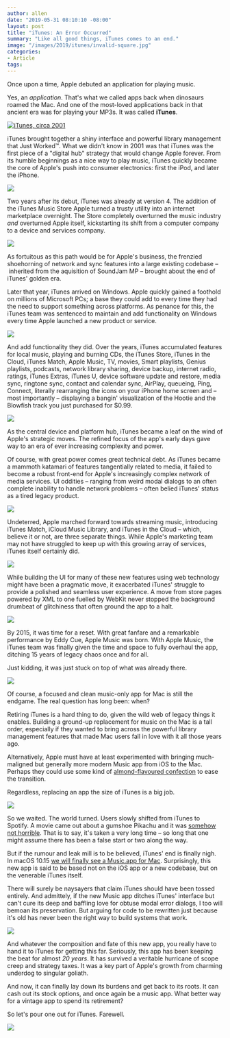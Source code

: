 ```yaml
---
author: allen
date: "2019-05-31 08:10:10 -08:00"
layout: post
title: "iTunes: An Error Occurred"
summary: "Like all good things, iTunes comes to an end."
image: "/images/2019/itunes/invalid-square.jpg"
categories:
- Article
tags:
---
```


<style>
	.container #content img {
		clear:both;
		border-radius: 7px;
	}
</style>

Once upon a time, Apple debuted an application for playing music.

Yes, an *application*. That's what we called apps back when dinosaurs roamed the Mac. And one of the most-loved applications back in that ancient era was for playing your MP3s. It was called **iTunes**.

<a href="/images/2019/itunes/og-itunes.png"><img src="/images/2019/itunes/og-itunes.png" alt="iTunes, circa 2001"></a>

iTunes brought together a shiny interface and powerful library management that Just Worked™. What we didn't know in 2001 was that iTunes was the first piece of a "digital hub" strategy that would change Apple forever. From its humble beginnings as a nice way to play music, iTunes quickly became the core of Apple's push into consumer electronics: first the iPod, and later the iPhone.

<a href="/images/2019/itunes/old-restore.png"><img src="/images/2019/itunes/old-restore.png"></a>


Two years after its debut, iTunes was already at version 4. The addition of the iTunes Music Store Apple turned a trusty utility into an internet marketplace overnight. The  Store completely overturned the music industry *and* overturned Apple itself, kickstarting its shift from a computer company to a device and services company.

<a href="/images/2019/itunes/hamilton-error.png"><img src="/images/2019/itunes/hamilton-error.png"></a>

As fortuitous as this path would be for Apple's business, the frenzied shoehorning of network and sync features into a large existing codebase – inherited from the aquisition of SoundJam MP – brought about the end of iTunes' golden era.

Later that year, iTunes arrived on Windows. Apple quickly gained a foothold on millions of Microsoft PCs; a base they could add to every time they had the need to support something across platforms. As penance for this, the iTunes team was sentenced to maintain and add functionality on Windows every time Apple launched a new product or service.

<a href="/images/2019/itunes/windows-working.png"><img src="/images/2019/itunes/windows-working.png"></a>

And add functionality they did. Over the years, iTunes accumulated features for local music, playing and burning CDs, the iTunes Store, iTunes in the Cloud, iTunes Match, Apple Music, TV, movies, Smart playlists, Genius playlists, podcasts, network library sharing, device backup, internet radio, ratings, iTunes Extras, iTunes U, device software update and restore, media sync, ringtone sync, contact and calendar sync, AirPlay, queueing, Ping, Connect, literally rearranging the icons on your iPhone home screen and – most importantly – displaying a bangin' visualization of the Hootie and the Blowfish track you just purchased for $0.99.

<a href="/images/2019/itunes/could-not-purchase.png"><img src="/images/2019/itunes/could-not-purchase.png"></a>

As the central device and platform hub, iTunes became a leaf on the wind of Apple's strategic moves. The refined focus of the app's early days gave way to an era of ever increasing complexity and power.

Of course, with great power comes great technical debt. As iTunes became a mammoth katamari of features tangentially related to media, it failed to become a robust front-end for Apple's increasingly complex network of media services. UI oddities – ranging from weird modal dialogs to an often complete inability to handle network problems – often belied iTunes' status as a tired legacy product.

<a href="/images/2019/itunes/dialog-pile.png"><img src="/images/2019/itunes/dialog-pile.png"></a>

Undeterred, Apple marched forward towards streaming music, introducing iTunes Match, iCloud Music Library, and iTunes in the Cloud – which, believe it or not, are three separate things. While Apple's marketing team may not have struggled to keep up with this growing array of services, iTunes itself certainly did. 

<a href="/images/2019/itunes/because-an-error.png"><img src="/images/2019/itunes/because-an-error.png"></a>

While building the UI for many of these new features using web technology might have been a pragmatic move, it exacerbated iTunes' struggle to provide a polished and seamless user experience. A move from store pages powered by XML to one fuelled by WebKit never stopped the background drumbeat of glitchiness that often ground the app to a halt.

<a href="/images/2019/itunes/500-zero-size.png"><img src="/images/2019/itunes/500-zero-size.png"></a>

By 2015, it was time for a reset. With great fanfare and a remarkable performance by Eddy Cue, Apple Music was born. With Apple Music, the iTunes team was finally given the time and space to fully overhaul the app, ditching 15 years of legacy chaos once and for all.

Just kidding, it was just stuck on top of what was already there.

<a href="/images/2019/itunes/apple-music-an-error.png"><img src="/images/2019/itunes/apple-music-an-error.png"></a>

Of course, a focused and clean music-only app for Mac is still the endgame. The real question has long been: when?

Retiring iTunes is a hard thing to do, given the wild web of legacy things it enables. Building a ground-up replacement for music on the Mac is a tall order, especially if they wanted to bring across the powerful library management features that made Mac users fall in love with it all those years ago.

Alternatively, Apple must have at least experimented with bringing much-maligned but generally more modern Music app from iOS to the Mac. Perhaps they could use some kind of [almond-flavoured confection](https://daringfireball.net/linked/2019/02/20/gurman-wwdc-2019) to ease the transition.

Regardless, replacing an app the size of iTunes is a big job.

<a href="/images/2019/itunes/500-way-too-long.png"><img src="/images/2019/itunes/500-way-too-long.png"></a>

So we waited. The world turned. Users slowly shifted from iTunes to Spotify. A movie came out about a gumshoe Pikachu and it was [somehow not horrible](https://www.rottentomatoes.com/m/pokemon_detective_pikachu). That is to say, it's taken a very long time – so long that one might assume there has been a false start or two along the way.

But if the rumour and leak mill is to be believed, iTunes' end is finally nigh. In macOS 10.15 [we will finally see a Music.app for Mac](https://9to5mac.com/2019/05/29/macos-10-15-music-tv-app-screenshots/). Surprisingly, this new app is said to be based not on the iOS app or a new codebase, but on the venerable iTunes itself.

There will surely be naysayers that claim iTunes should have been tossed entirely. And admittely, if the new Music app ditches iTunes' interface but can't cure its deep and baffling love for obtuse modal error dialogs, I too will bemoan its preservation. But arguing for code to be rewritten just because it's old has never been the right way to build systems that work.

<a href="/images/2019/itunes/invalid.png"><img src="/images/2019/itunes/invalid.png"></a>

And whatever the composition and fate of this new app, you really have to hand it to iTunes for getting this far. Seriously, this app has been keeping the beat for almost _20 years_. It has survived a veritable hurricane of scope creep and strategy taxes. It was a key part of Apple's growth from charming underdog to singular goliath.

And now, it can finally lay down its burdens and get back to its roots. It can cash out its stock options, and once again be a music app. What better way for a vintage app to spend its retirement?

So let's pour one out for iTunes. Farewell.

<a href="/images/2019/itunes/itunes-not-open-anymore.png"><img src="/images/2019/itunes/itunes-not-open-anymore.png"></a>




